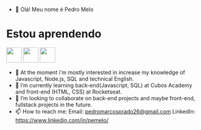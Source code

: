 - 👋 Olá! Meu nome é Pedro Melo

# Estou aprendendo

<img src="https://upload.wikimedia.org/wikipedia/commons/thumb/9/99/Unofficial_JavaScript_logo_2.svg/1200px-Unofficial_JavaScript_logo_2.svg.png" width="40" height="40"/> <img src="https://www.tshirtgeek.com.br/wp-content/uploads/2021/09/com037-scaled.jpg" width="40" height="40"/> <img src="https://walde.co/wp-content/uploads/2016/09/nodejs_logo.png" width="40" height="40"/>


- 👀 At the moment i'm mostly interested in increase my knowledge of Javascript, Node.js, SQL and technical English.
- 🌱 I’m currently learning back-end(Javascript, SQL) at Cubos Academy and front-end (HTML, CSS) at Rocketseat.
- 💞️ I’m looking to collaborate on back-end projects and maybe front-end, fullstack projects in the future.
- 📫 How to reach me: 
                    Email: pedromarcosprado26@gmail.com
                    LinkedIn: https://www.linkedin.com/in/pemelo/

<!---
pprad0/pprad0 is a ✨ special ✨ repository because its `README.md` (this file) appears on your GitHub profile.
You can click the Preview link to take a look at your changes.
--->
